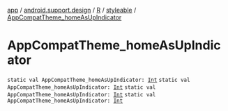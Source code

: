 [app](../../../index.md) / [android.support.design](../../index.md) / [R](../index.md) / [styleable](index.md) / [AppCompatTheme_homeAsUpIndicator](.)

# AppCompatTheme_homeAsUpIndicator

`static val AppCompatTheme_homeAsUpIndicator: `[`Int`](https://kotlinlang.org/api/latest/jvm/stdlib/kotlin/-int/index.html)
`static val AppCompatTheme_homeAsUpIndicator: `[`Int`](https://kotlinlang.org/api/latest/jvm/stdlib/kotlin/-int/index.html)
`static val AppCompatTheme_homeAsUpIndicator: `[`Int`](https://kotlinlang.org/api/latest/jvm/stdlib/kotlin/-int/index.html)
`static val AppCompatTheme_homeAsUpIndicator: `[`Int`](https://kotlinlang.org/api/latest/jvm/stdlib/kotlin/-int/index.html)